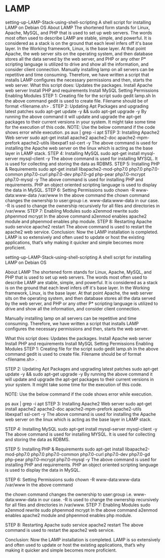 # LAMP
setting-up-LAMP-Stack-using-shell-scripting A shell script for installing LAMP on Debian OS  About LAMP The shortened form stands for Linux, Apache, MySQL, and PHP that is used to set up web servers. The words most often used to describe LAMP are stable, simple, and powerful. It is considered as a stack is on the ground that each level infers off it's base layer. In the Working framework, Linux, is the base layer. At that point Apache, the web server sits on the operating system, and then database stores all the data served by the web server, and PHP or any other P* scripting language is utilized to drive and show all the information, and consider client connection.  Manually installing lamp on all servers can be repetitive and time consuming. Therefore, we have written a script that installs LAMP configures the necessary permissions and then, starts the web server.  What this script does: Updates the packages. Install Apache web server Install PHP and requirements Install MySQL Setting Permissions Enabling Modules STEP 1: Creating file for the script sudo gedit lamp.sh In the above command gedit is used to create file. Filename should be of format &lt;filename.sh> .  STEP 2: Updating Apt Packages and upgrading latest patches sudo apt-get update -y &amp;&amp; sudo apt-get upgrade -y By running the above command it will update and upgrade the apt-get packages to their current versions in your system. It might take some time for the execution of this code.  NOTE: Use the below command if the code shows error while execution.  ps aux | grep -i apt STEP 3: Installing Apache2 Web server sudo apt-get install apache2 apache2-doc apache2-mpm-prefork apache2-utils libexpat1 ssl-cert -y The above command is used for installing the Apache web server on the linux which is acting as the base layer in LAMP stack.  STEP 4: Installing MySQL sudo apt-get install mysql-server mysql-client -y The above command is used for installing MYSQL. It is used for collecting and storing the data as RDBMS.  STEP 5: Installing PHP &amp; Requirements sudo apt-get install libapache2-mod-php7.0 php7.0 php7.0-common php7.0-curl php7.0-dev php7.0-gd php-pear php7.0-mcrypt php7.0-mysql -y The above command is used for installing PHP and requirements. PHP an object oriented scripting language is used to display the data in MySQL.  STEP 6: Setting Permissions sudo chown -R www-data:www-data /var/www In the above command  the chown command changes the ownership to user:group i.e. www-data:www-data in our case. -R is used to change the ownership recursively for all files and directories in /var/www. STEP 7: Enabling Modules sudo a2enmod rewrite sudo phpenmod mcrypt In the above command a2enmod enables apache2 module and phpenmod enables php module.  STEP 8: Restarting Apache sudo service apache2 restart The above command is used to restart the apache2 web service.  Conclusion: Now the LAMP installation is completed. LAMP is so extensively and often used to update or host the existing applications, that’s why making it quicker and simple becomes more proficient.

setting-up-LAMP-Stack-using-shell-scripting
A shell script for installing LAMP on Debian OS

About LAMP
The shortened form stands for Linux, Apache, MySQL, and PHP that is used to set up web servers. The words most often used to describe LAMP are stable, simple, and powerful. It is considered as a stack is on the ground that each level infers off it's base layer. In the Working framework, Linux, is the base layer. At that point Apache, the web server sits on the operating system, and then database stores all the data served by the web server, and PHP or any other P* scripting language is utilized to drive and show all the information, and consider client connection.

Manually installing lamp on all servers can be repetitive and time consuming. Therefore, we have written a script that installs LAMP configures the necessary permissions and then, starts the web server.

What this script does:
Updates the packages.
Install Apache web server
Install PHP and requirements
Install MySQL
Setting Permissions
Enabling Modules
STEP 1: Creating file for the script
sudo gedit lamp.sh
In the above command gedit is used to create file. Filename should be of format <filename.sh> .

STEP 2: Updating Apt Packages and upgrading latest patches
sudo apt-get update -y && sudo apt-get upgrade -y
By running the above command it will update and upgrade the apt-get packages to their current versions in your system. It might take some time for the execution of this code.

NOTE: Use the below command if the code shows error while execution.

ps aux | grep -i apt
STEP 3: Installing Apache2 Web server
sudo apt-get install apache2 apache2-doc apache2-mpm-prefork apache2-utils libexpat1 ssl-cert -y
The above command is used for installing the Apache web server on the linux which is acting as the base layer in LAMP stack.

STEP 4: Installing MySQL
sudo apt-get install mysql-server mysql-client -y
The above command is used for installing MYSQL. It is used for collecting and storing the data as RDBMS.

STEP 5: Installing PHP & Requirements
sudo apt-get install libapache2-mod-php7.0 php7.0 php7.0-common php7.0-curl php7.0-dev php7.0-gd php-pear php7.0-mcrypt php7.0-mysql -y
The above command is used for installing PHP and requirements. PHP an object oriented scripting language is used to display the data in MySQL.

STEP 6: Setting Permissions
sudo chown -R www-data:www-data /var/www
In the above command

the chown command changes the ownership to user:group i.e. www-data:www-data in our case.
-R is used to change the ownership recursively for all files and directories in /var/www.
STEP 7: Enabling Modules
sudo a2enmod rewrite
sudo phpenmod mcrypt
In the above command a2enmod enables apache2 module and phpenmod enables php module.

STEP 8: Restarting Apache
sudo service apache2 restart
The above command is used to restart the apache2 web service.

Conclusion:
Now the LAMP installation is completed. LAMP is so extensively and often used to update or host the existing applications, that’s why making it quicker and simple becomes more proficient.
